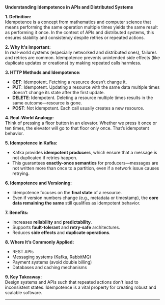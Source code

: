 **Understanding Idempotence in APIs and Distributed Systems**

**1. Definition:**  
Idempotence is a concept from mathematics and computer science that means performing the same operation multiple times yields the same result as performing it once. In the context of APIs and distributed systems, this ensures stability and consistency despite retries or repeated actions.

**2. Why It's Important:**  
In real-world systems (especially networked and distributed ones), failures and retries are common. Idempotence prevents unintended side effects (like duplicate updates or creations) by making repeated calls harmless.

**3. HTTP Methods and Idempotence:**
- **GET**: Idempotent. Fetching a resource doesn’t change it.
- **PUT**: Idempotent. Updating a resource with the same data multiple times doesn’t change its state after the first update.
- **DELETE**: Idempotent. Deleting a resource multiple times results in the same outcome—resource is gone.
- **POST**: Not idempotent. Each call usually creates a new resource.

**4. Real-World Analogy:**  
Think of pressing a floor button in an elevator. Whether we press it once or ten times, the elevator will go to that floor only once. That’s idempotent behavior.

**5. Idempotence in Kafka:**
- Kafka provides **idempotent producers**, which ensure that a message is not duplicated if retries happen.
- This guarantees **exactly-once semantics** for producers—messages are not written more than once to a partition, even if a network issue causes retrying.

**6. Idempotence and Versioning:**
- Idempotence focuses on the **final state** of a resource.
- Even if version numbers change (e.g., metadata or timestamp), the **core data remaining the same** still qualifies as idempotent behavior.

**7. Benefits:**
- Increases **reliability** and **predictability**.
- Supports **fault-tolerant** and **retry-safe** architectures.
- Reduces **side effects** and **duplicate operations**.

**8. Where It’s Commonly Applied:**
- REST APIs
- Messaging systems (Kafka, RabbitMQ)
- Payment systems (avoid double billing)
- Databases and caching mechanisms

**9. Key Takeaway:**  
Design systems and APIs such that repeated actions don't lead to inconsistent states. Idempotence is a vital property for creating robust and scalable software.

---
